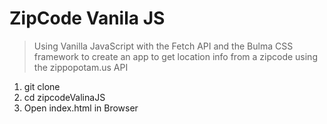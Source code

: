 # ZipCode Vanila JS

> Using Vanilla JavaScript with the Fetch API and the Bulma CSS framework to create an app to get location info from a zipcode using the zippopotam.us API

1. git clone
2. cd zipcodeValinaJS
3. Open index.html in Browser